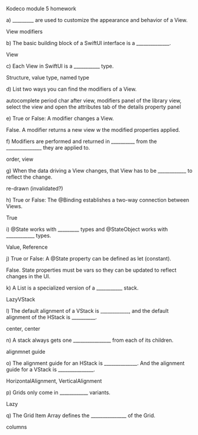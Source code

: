 Kodeco module 5 homework

a) _________ are used to customize the appearance and behavior of a View.

View modifiers

b) The basic building block of a SwiftUI interface is a ______________.

View

c) Each View in SwiftUI is a ___________ type.

Structure, value type, named type

d) List two ways you can find the modifiers of a View.

autocomplete period char after view, 
modifiers panel of the library view,
select the view and open the attributes tab of the details property panel

e) True or False: A modifier changes a View.

False. A modifier returns a new view w the modified properties applied.

f) Modifiers are performed and returned in __________ from the _______________ they are applied to.

order, view

g) When the data driving a View changes, that View has to be ____________ to reflect the change.

re-drawn (invalidated?)

h) True or False: The @Binding establishes a two-way connection between Views.

True

i) @State works with _________ types and @StateObject works with ____________ types.

Value, Reference

j) True or False: A @State property can be defined as let (constant).

False. State properties must be vars so they can be updated to reflect changes in the UI.

k) A List is a specialized version of a ___________ stack.

LazyVStack

l) The default alignment of a VStack is ____________, and the default alignment of the HStack is __________.

center, center

n) A stack always gets one ________________ from each of its children.

alignmnet guide

o) The alignment guide for an HStack is ______________. And the alignment guide for a VStack is _______________.

HorizontalAlignment, VerticalAlignment


p) Grids only come in ____________ variants.

Lazy

q) The Grid Item Array defines the _______________ of the Grid.

columns